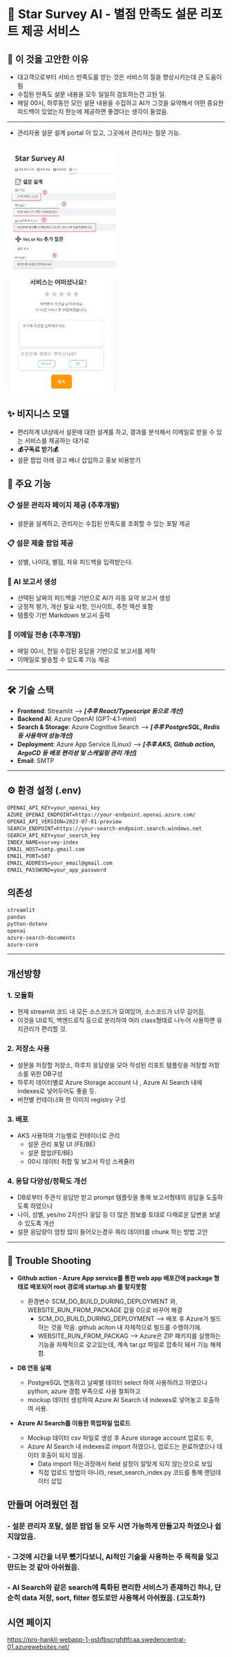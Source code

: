 # 🧠 Star Survey AI - 별점 만족도 설문 리포트 제공 서비스

## 🤩 이 것을 고안한 이유
- 대고객으로부터 서비스 만족도를 받는 것은 서비스의 질을 향상시키는데 큰 도움이 됨
- 수집된 만족도 설문 내용을 모두 일일히 검토하는건 고된 일.
- 매일 00시, 하루동안 모인 설문 내용을 수집하고 AI가 그것을 요약해서 어떤 중요한 피드백이 있었는지 한눈에 제공하면 좋겠다는 생각이 들었음.
---
- 관리자용 설문 설계 portal 이 있고, 그곳에서 관리자는 질문 가능.
<br>

<img src="image/1.png" alt="설문페이지 프로토타입" width="50%" />
<img src="image/2.png" alt="설문페이지 프로토타입" width="50%" />

## ✨ 비지니스 모델
- 편리하게 UI상에서 설문에 대한 설계를 하고, 결과를 분석해서 이메일로 받을 수 있는 서비스를 제공하는 대가로
- <b>💰구독료 받기💰</b>
- 설문 팝업 아래 광고 배너 삽입하고 홍보 비용받기

## 🚀 주요 기능

### 📋 설문 관리자 페이지 제공 (추후개발)
- 설문을 설계하고, 관리자는 수집된 만족도를 조회할 수 있는 포탈 제공

### 📋 설문 제출 팝업 제공
- 성별, 나이대, 별점, 자유 피드백을 입력받는다.

### 📝 AI 보고서 생성
- 선택된 날짜의 피드백을 기반으로 AI가 자동 요약 보고서 생성
- 긍정적 평가, 개선 필요 사항, 인사이트, 추천 액션 포함
- 템플릿 기반 Markdown 보고서 출력

### 📧 이메일 전송 (추후개발)
- 매일 00시, 전일 수집된 응답을 기반으로 보고서를 제작
- 이메일로 발송할 수 있도록 기능 제공

---

## 🛠️ 기술 스택

- **Frontend**: Streamlit --> ***[추후 React/Typescript 등으로 개선]***
- **Backend AI**: Azure OpenAI (GPT-4.1-mini)
- **Search & Storage**: Azure Cognitive Search --> ***[추후 PostgreSQL, Redis 등 사용하여 성능개선]***
- **Deployment**: Azure App Service (Linux) --> ***[추후 AKS, Github action, ArgoCD 등 배포 편리성 및 스케일링 관리 개선]***
- **Email**: SMTP

---

## ⚙️ 환경 설정 (.env)

```env
OPENAI_API_KEY=your_openai_key
AZURE_OPENAI_ENDPOINT=https://your-endpoint.openai.azure.com/
OPENAI_API_VERSION=2023-07-01-preview
SEARCH_ENDPOINT=https://your-search-endpoint.search.windows.net
SEARCH_API_KEY=your_search_key
INDEX_NAME=survey-index
EMAIL_HOST=smtp.gmail.com
EMAIL_PORT=587
EMAIL_ADDRESS=your_email@gmail.com
EMAIL_PASSWORD=your_app_password
```

## 의존성
```
streamlit
pandas
python-dotenv
openai
azure-search-documents
azure-core
```
---
## 개선방향 
### 1. 모듈화
- 현재 streamlit 코드 내 모든 소스코드가 모여있어, 소스코드가 너무 길어짐.
- 이것을 UI로직, 백엔드로직 등으로 분리하여 여러 class형태로 나누어 사용하면 유지관리가 편리할 것.
### 2. 저장소 사용
- 설문을 저장할 저장소, 하루치 응답량을 모아 작성된 리포트 템플릿을 저장할 저장소를 위한 DB구성
- 하루치 데이터별로 Azure Storage account 나 , Azure AI Search 내에 indexes로 넣어두어도 좋을 듯.
- 버전별 컨테이너화 한 이미지 registry 구성
### 3. 배포
- AKS 사용하여 기능별로 컨테이너로 관리
  - 설문 관리 포탈 UI (FE/BE)
  - 설문 팝업(FE/BE)
  - 00시 데이터 취합 및 보고서 작성 스케쥴러
### 4. 응답 다양성/정확도 개선
- DB로부터 주관식 응답만 받고 prompt 템플릿을 통해 보고서형태의 응답을 도출하도록 하였으나
- 나이, 성별, yes/no 2지선다 응답 등 더 많은 정보를 토대로 다채로운 답변을 보낼 수 있도록 개선
- 설문 응답량이 엄청 많이 들어오는경우 쿼리 데이터를 chunk 하는 방법 고안

---
## 💢 Trouble Shooting
- <b>Github action - Azure App service를 통한 web app 배포간에 package 형태로 배포되어 root 경로에 startup.sh 를 찾지못함 </b>
  - 환경변수 SCM_DO_BUILD_DURING_DEPLOYMENT 와, WEBSITE_RUN_FROM_PACKAGE 값을 0으로 바꾸어 해결
    - SCM_DO_BUILD_DURING_DEPLOYMENT --> 배포 후 Azure가 빌드하는 것을 막음. github aciton 내 자체적으로 빌드를 수행하기에.
    - WEBSITE_RUN_FROM_PACKAG --> Azure은 ZIP 패키지를 실행하는 기능을 자체적으로 갖고있는데, 계속 tar.gz 파일로 압축이 돼서 기능 해제함. 

- <b>DB 연동 실패 </b>
  - PostgreSQL 연동하고 날짜별 데이터 select 하여 사용하려고 하였으나 python, azure 경험 부족으로 사용 철회하고
  - mockup 데이터 생성하여 Azure AI Search 내 indexes로 넣어놓고 호출하여 사용.

- <b>Azure AI Search를 이용한 목업파일 업로드 </b>
  - Mockup 데이터 csv 파일로 생성 후 Azure storage account 업로드 후,
  - Azure AI Search 내 indexes로 import 하였으나, 업로드는 완료하였으나 데이터 호출이 되지 않음.
    - Data import 하는과정에서 field 설정이 알맞게 되지 않는것으로 보임
    - 직접 업로드 방법이 아니라, reset_search_index.py 코드를 통해 랜덤데이터 삽입


## 만들며 어려웠던 점
### - 설문 관리자 포탈, 설문 팝업 등 모두 시연 가능하게 만들고자 하였으나 쉽지않았음.
### - 그것에 시간을 너무 뺐기다보니, AI적인 기술을 사용하는 주 목적을 잊고 만드는 것 같아 아쉬웠음.
### - AI Search와 같은 search에 특화된 편리한 서비스가 존재하긴 하나, 단순히 data 저장, sort, filter 정도로만 사용해서 아쉬웠음. (고도화?)

## 시연 페이지
https://pro-hankil-webapp-1-gsbfbscrgfdtfcaa.swedencentral-01.azurewebsites.net/


